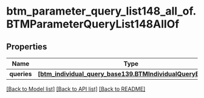 # btm_parameter_query_list148_all_of.BTMParameterQueryList148AllOf

## Properties
Name | Type | Description | Notes
------------ | ------------- | ------------- | -------------
**queries** | [**[btm_individual_query_base139.BTMIndividualQueryBase139]**](BTMIndividualQueryBase139.md) |  | [optional] 

[[Back to Model list]](../README.md#documentation-for-models) [[Back to API list]](../README.md#documentation-for-api-endpoints) [[Back to README]](../README.md)


